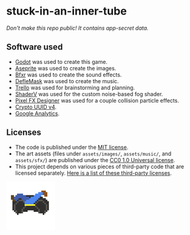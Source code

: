 # stuck-in-an-inner-tube

_Don't make this repo public! It contains app-secret data._

## Software used

-   [Godot](https://godotengine.org/) was used to create this game.
-   [Aseprite](https://www.aseprite.org/) was used to create the images.
-   [Bfxr](https://www.bfxr.net/) was used to create the sound effects.
-   [DefleMask](https://deflemask.com/) was used to create the music.
-   [Trello](https://trello.com/b/GvuTgtRC/ludum-dare-47) was used for brainstorming and planning.
-   [ShaderV](https://github.com/arkology/ShaderV) was used for the custom noise-based fog shader.
-   [Pixel FX Designer](https://codemanu.itch.io/particle-fx-designer) was used for a couple collision particle effects.
-   [Crypto UUID v4](https://github.com/Yukitty/godot-addon-crypto_uuid_v4).
-   [Google Analytics](https://analytics.google.com).

## Licenses

-   The code is published under the [MIT license](LICENSE).
-   The art assets (files under `assets/images/`, `assets/music/`, and `assets/sfx/`) are published under the [CC0 1.0 Universal license](https://creativecommons.org/publicdomain/zero/1.0/deed.en).
-   This project depends on various pieces of third-party code that are licensed separately. [Here is a list of these third-party licenses](./docs/third-party-licenses.txt).

![An animated image of the inner-tuber character stuck in the snow](design/tuber-stuck-tweak-large.gif)
